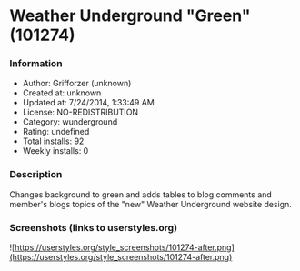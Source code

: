 # Weather Underground "Green" (101274)

### Information
- Author: Grifforzer (unknown)
- Created at: unknown
- Updated at: 7/24/2014, 1:33:49 AM
- License: NO-REDISTRIBUTION
- Category: wunderground
- Rating: undefined
- Total installs: 92
- Weekly installs: 0


### Description
Changes background to green and adds tables to blog comments and member's blogs topics of the "new" Weather Underground website design.


### Screenshots (links to userstyles.org)
![https://userstyles.org/style_screenshots/101274-after.png](https://userstyles.org/style_screenshots/101274-after.png)


